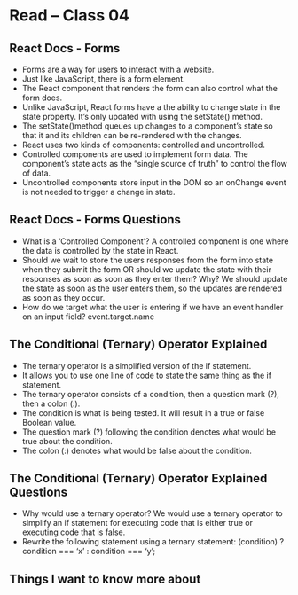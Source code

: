 # Read – Class 04

## React Docs - Forms
- Forms are a way for users to interact with a website.
- Just like JavaScript, there is a form element.
- The React component that renders the form can also control what the form does.
- Unlike JavaScript, React forms have a the ability to change state in the state property. It’s only updated with using the setState() method. 
- The setState()method queues up changes to a component’s state so that it and its children can be re-rendered with the changes.
- React uses two kinds of components: controlled and uncontrolled.
- Controlled components are used to implement form data. The component’s state acts as the “single source of truth” to control the flow of data.
- Uncontrolled components store input in the DOM so an onChange event is not needed to trigger a change in state.

## React Docs - Forms Questions
- What is a ‘Controlled Component’? A controlled component is one where the data is controlled by the state in React.
- Should we wait to store the users responses from the form into state when they submit the form OR should we update the state with their responses as soon as soon as they enter them? Why? We should update the state as soon as the user enters them, so the updates are rendered as soon as they occur.
- How do we target what the user is entering if we have an event handler on an input field? event.target.name

## The Conditional (Ternary) Operator Explained
- The ternary operator is a simplified version of the if statement.
- It allows you to use one line of code to state the same thing as the if statement.
- The ternary operator consists of a condition, then a question mark (?), then a colon (:).
- The condition is what is being tested. It will result in a true or false Boolean value.
- The question mark (?) following the condition denotes what would be true about the condition.
- The colon (:) denotes what would be false about the condition.

## The Conditional (Ternary) Operator Explained Questions
- Why would use a ternary operator? We would use a ternary operator to simplify an if statement for executing code that is either true or executing code that is false.
- Rewrite the following statement using a ternary statement: (condition) ?  condition === ‘x’ : condition === ‘y’;

## Things I want to know more about
